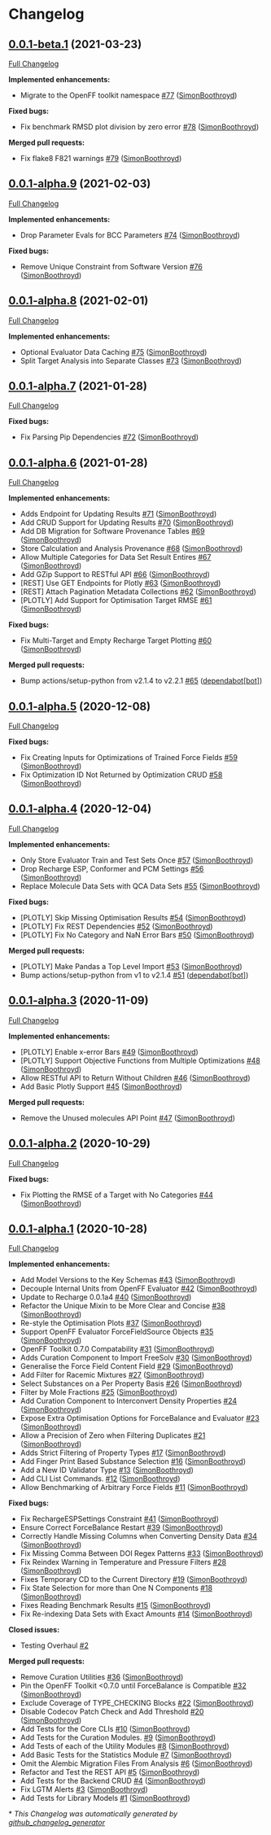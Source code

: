 # Changelog

## [0.0.1-beta.1](https://github.com/simonboothroyd/nonbonded/tree/0.0.1-beta.1) (2021-03-23)

[Full Changelog](https://github.com/simonboothroyd/nonbonded/compare/0.0.1-alpha.9...0.0.1-beta.1)

**Implemented enhancements:**

- Migrate to the OpenFF toolkit namespace [\#77](https://github.com/SimonBoothroyd/nonbonded/pull/77) ([SimonBoothroyd](https://github.com/SimonBoothroyd))

**Fixed bugs:**

- Fix benchmark RMSD plot division by zero error [\#78](https://github.com/SimonBoothroyd/nonbonded/pull/78) ([SimonBoothroyd](https://github.com/SimonBoothroyd))

**Merged pull requests:**

- Fix flake8 F821 warnings [\#79](https://github.com/SimonBoothroyd/nonbonded/pull/79) ([SimonBoothroyd](https://github.com/SimonBoothroyd))

## [0.0.1-alpha.9](https://github.com/simonboothroyd/nonbonded/tree/0.0.1-alpha.9) (2021-02-03)

[Full Changelog](https://github.com/simonboothroyd/nonbonded/compare/0.0.1-alpha.8...0.0.1-alpha.9)

**Implemented enhancements:**

- Drop Parameter Evals for BCC Parameters [\#74](https://github.com/SimonBoothroyd/nonbonded/pull/74) ([SimonBoothroyd](https://github.com/SimonBoothroyd))

**Fixed bugs:**

- Remove Unique Constraint from Software Version [\#76](https://github.com/SimonBoothroyd/nonbonded/pull/76) ([SimonBoothroyd](https://github.com/SimonBoothroyd))

## [0.0.1-alpha.8](https://github.com/simonboothroyd/nonbonded/tree/0.0.1-alpha.8) (2021-02-01)

[Full Changelog](https://github.com/simonboothroyd/nonbonded/compare/0.0.1-alpha.7...0.0.1-alpha.8)

**Implemented enhancements:**

- Optional Evaluator Data Caching [\#75](https://github.com/SimonBoothroyd/nonbonded/pull/75) ([SimonBoothroyd](https://github.com/SimonBoothroyd))
- Split Target Analysis into Separate Classes [\#73](https://github.com/SimonBoothroyd/nonbonded/pull/73) ([SimonBoothroyd](https://github.com/SimonBoothroyd))

## [0.0.1-alpha.7](https://github.com/simonboothroyd/nonbonded/tree/0.0.1-alpha.7) (2021-01-28)

[Full Changelog](https://github.com/simonboothroyd/nonbonded/compare/0.0.1-alpha.6...0.0.1-alpha.7)

**Fixed bugs:**

- Fix Parsing Pip Dependencies [\#72](https://github.com/SimonBoothroyd/nonbonded/pull/72) ([SimonBoothroyd](https://github.com/SimonBoothroyd))

## [0.0.1-alpha.6](https://github.com/simonboothroyd/nonbonded/tree/0.0.1-alpha.6) (2021-01-28)

[Full Changelog](https://github.com/simonboothroyd/nonbonded/compare/0.0.1-alpha.5...0.0.1-alpha.6)

**Implemented enhancements:**

- Adds Endpoint for Updating Results [\#71](https://github.com/SimonBoothroyd/nonbonded/pull/71) ([SimonBoothroyd](https://github.com/SimonBoothroyd))
- Add CRUD Support for Updating Results [\#70](https://github.com/SimonBoothroyd/nonbonded/pull/70) ([SimonBoothroyd](https://github.com/SimonBoothroyd))
- Add DB Migration for Software Provenance Tables [\#69](https://github.com/SimonBoothroyd/nonbonded/pull/69) ([SimonBoothroyd](https://github.com/SimonBoothroyd))
- Store Calculation and Analysis Provenance [\#68](https://github.com/SimonBoothroyd/nonbonded/pull/68) ([SimonBoothroyd](https://github.com/SimonBoothroyd))
- Allow Multiple Categories for Data Set Result Entires [\#67](https://github.com/SimonBoothroyd/nonbonded/pull/67) ([SimonBoothroyd](https://github.com/SimonBoothroyd))
- Add GZip Support to RESTful API [\#66](https://github.com/SimonBoothroyd/nonbonded/pull/66) ([SimonBoothroyd](https://github.com/SimonBoothroyd))
- \[REST\] Use GET Endpoints for Plotly [\#63](https://github.com/SimonBoothroyd/nonbonded/pull/63) ([SimonBoothroyd](https://github.com/SimonBoothroyd))
- \[REST\] Attach Pagination Metadata Collections [\#62](https://github.com/SimonBoothroyd/nonbonded/pull/62) ([SimonBoothroyd](https://github.com/SimonBoothroyd))
- \[PLOTLY\] Add Support for Optimisation Target RMSE [\#61](https://github.com/SimonBoothroyd/nonbonded/pull/61) ([SimonBoothroyd](https://github.com/SimonBoothroyd))

**Fixed bugs:**

- Fix Multi-Target and Empty Recharge Target Plotting [\#60](https://github.com/SimonBoothroyd/nonbonded/pull/60) ([SimonBoothroyd](https://github.com/SimonBoothroyd))

**Merged pull requests:**

- Bump actions/setup-python from v2.1.4 to v2.2.1 [\#65](https://github.com/SimonBoothroyd/nonbonded/pull/65) ([dependabot[bot]](https://github.com/apps/dependabot))

## [0.0.1-alpha.5](https://github.com/simonboothroyd/nonbonded/tree/0.0.1-alpha.5) (2020-12-08)

[Full Changelog](https://github.com/simonboothroyd/nonbonded/compare/0.0.1-alpha.4...0.0.1-alpha.5)

**Fixed bugs:**

- Fix Creating Inputs for Optimizations of Trained Force Fields [\#59](https://github.com/SimonBoothroyd/nonbonded/pull/59) ([SimonBoothroyd](https://github.com/SimonBoothroyd))
- Fix Optimization ID Not Returned by Optimization CRUD [\#58](https://github.com/SimonBoothroyd/nonbonded/pull/58) ([SimonBoothroyd](https://github.com/SimonBoothroyd))

## [0.0.1-alpha.4](https://github.com/simonboothroyd/nonbonded/tree/0.0.1-alpha.4) (2020-12-04)

[Full Changelog](https://github.com/simonboothroyd/nonbonded/compare/0.0.1-alpha.3...0.0.1-alpha.4)

**Implemented enhancements:**

- Only Store Evaluator Train and Test Sets Once [\#57](https://github.com/SimonBoothroyd/nonbonded/pull/57) ([SimonBoothroyd](https://github.com/SimonBoothroyd))
- Drop Recharge ESP, Conformer and PCM Settings [\#56](https://github.com/SimonBoothroyd/nonbonded/pull/56) ([SimonBoothroyd](https://github.com/SimonBoothroyd))
- Replace Molecule Data Sets with QCA Data Sets [\#55](https://github.com/SimonBoothroyd/nonbonded/pull/55) ([SimonBoothroyd](https://github.com/SimonBoothroyd))

**Fixed bugs:**

- \[PLOTLY\] Skip Missing Optimisation Results [\#54](https://github.com/SimonBoothroyd/nonbonded/pull/54) ([SimonBoothroyd](https://github.com/SimonBoothroyd))
- \[PLOTLY\] Fix REST Dependencies [\#52](https://github.com/SimonBoothroyd/nonbonded/pull/52) ([SimonBoothroyd](https://github.com/SimonBoothroyd))
- \[PLOTLY\] Fix No Category and NaN Error Bars [\#50](https://github.com/SimonBoothroyd/nonbonded/pull/50) ([SimonBoothroyd](https://github.com/SimonBoothroyd))

**Merged pull requests:**

- \[PLOTLY\] Make Pandas a Top Level Import [\#53](https://github.com/SimonBoothroyd/nonbonded/pull/53) ([SimonBoothroyd](https://github.com/SimonBoothroyd))
- Bump actions/setup-python from v1 to v2.1.4 [\#51](https://github.com/SimonBoothroyd/nonbonded/pull/51) ([dependabot[bot]](https://github.com/apps/dependabot))

## [0.0.1-alpha.3](https://github.com/simonboothroyd/nonbonded/tree/0.0.1-alpha.3) (2020-11-09)

[Full Changelog](https://github.com/simonboothroyd/nonbonded/compare/0.0.1-alpha.2...0.0.1-alpha.3)

**Implemented enhancements:**

- \[PLOTLY\] Enable x-error Bars [\#49](https://github.com/SimonBoothroyd/nonbonded/pull/49) ([SimonBoothroyd](https://github.com/SimonBoothroyd))
- \[PLOTLY\] Support Objective Functions from Multiple Optimizations [\#48](https://github.com/SimonBoothroyd/nonbonded/pull/48) ([SimonBoothroyd](https://github.com/SimonBoothroyd))
- Allow RESTful API to Return Without Children [\#46](https://github.com/SimonBoothroyd/nonbonded/pull/46) ([SimonBoothroyd](https://github.com/SimonBoothroyd))
- Add Basic Plotly Support [\#45](https://github.com/SimonBoothroyd/nonbonded/pull/45) ([SimonBoothroyd](https://github.com/SimonBoothroyd))

**Merged pull requests:**

- Remove the Unused molecules API Point [\#47](https://github.com/SimonBoothroyd/nonbonded/pull/47) ([SimonBoothroyd](https://github.com/SimonBoothroyd))

## [0.0.1-alpha.2](https://github.com/simonboothroyd/nonbonded/tree/0.0.1-alpha.2) (2020-10-29)

[Full Changelog](https://github.com/simonboothroyd/nonbonded/compare/0.0.1-alpha.1...0.0.1-alpha.2)

**Fixed bugs:**

- Fix Plotting the RMSE of a Target with No Categories [\#44](https://github.com/SimonBoothroyd/nonbonded/pull/44) ([SimonBoothroyd](https://github.com/SimonBoothroyd))

## [0.0.1-alpha.1](https://github.com/simonboothroyd/nonbonded/tree/0.0.1-alpha.1) (2020-10-28)

[Full Changelog](https://github.com/simonboothroyd/nonbonded/compare/e1255e0a982337aa37e044650905394d220a2d31...0.0.1-alpha.1)

**Implemented enhancements:**

- Add Model Versions to the Key Schemas [\#43](https://github.com/SimonBoothroyd/nonbonded/pull/43) ([SimonBoothroyd](https://github.com/SimonBoothroyd))
- Decouple Internal Units from OpenFF Evaluator [\#42](https://github.com/SimonBoothroyd/nonbonded/pull/42) ([SimonBoothroyd](https://github.com/SimonBoothroyd))
- Update to Recharge 0.0.1a4 [\#40](https://github.com/SimonBoothroyd/nonbonded/pull/40) ([SimonBoothroyd](https://github.com/SimonBoothroyd))
- Refactor the Unique Mixin to be More Clear and Concise [\#38](https://github.com/SimonBoothroyd/nonbonded/pull/38) ([SimonBoothroyd](https://github.com/SimonBoothroyd))
- Re-style the Optimisation Plots [\#37](https://github.com/SimonBoothroyd/nonbonded/pull/37) ([SimonBoothroyd](https://github.com/SimonBoothroyd))
- Support OpenFF Evaluator ForceFieldSource Objects [\#35](https://github.com/SimonBoothroyd/nonbonded/pull/35) ([SimonBoothroyd](https://github.com/SimonBoothroyd))
- OpenFF Toolkit 0.7.0 Compatability [\#31](https://github.com/SimonBoothroyd/nonbonded/pull/31) ([SimonBoothroyd](https://github.com/SimonBoothroyd))
- Adds Curation Component to Import FreeSolv [\#30](https://github.com/SimonBoothroyd/nonbonded/pull/30) ([SimonBoothroyd](https://github.com/SimonBoothroyd))
- Generalise the Force Field Content Field [\#29](https://github.com/SimonBoothroyd/nonbonded/pull/29) ([SimonBoothroyd](https://github.com/SimonBoothroyd))
- Add Filter for Racemic Mixtures [\#27](https://github.com/SimonBoothroyd/nonbonded/pull/27) ([SimonBoothroyd](https://github.com/SimonBoothroyd))
- Select Substances on a Per Property Basis [\#26](https://github.com/SimonBoothroyd/nonbonded/pull/26) ([SimonBoothroyd](https://github.com/SimonBoothroyd))
- Filter by Mole Fractions [\#25](https://github.com/SimonBoothroyd/nonbonded/pull/25) ([SimonBoothroyd](https://github.com/SimonBoothroyd))
- Add Curation Component to Interconvert Density Properties [\#24](https://github.com/SimonBoothroyd/nonbonded/pull/24) ([SimonBoothroyd](https://github.com/SimonBoothroyd))
- Expose Extra Optimisation Options for ForceBalance and Evaluator [\#23](https://github.com/SimonBoothroyd/nonbonded/pull/23) ([SimonBoothroyd](https://github.com/SimonBoothroyd))
- Allow a Precision of Zero when Filtering Duplicates [\#21](https://github.com/SimonBoothroyd/nonbonded/pull/21) ([SimonBoothroyd](https://github.com/SimonBoothroyd))
- Adds Strict Filtering of Property Types [\#17](https://github.com/SimonBoothroyd/nonbonded/pull/17) ([SimonBoothroyd](https://github.com/SimonBoothroyd))
- Add Finger Print Based Substance Selection [\#16](https://github.com/SimonBoothroyd/nonbonded/pull/16) ([SimonBoothroyd](https://github.com/SimonBoothroyd))
- Add a New ID Validator Type [\#13](https://github.com/SimonBoothroyd/nonbonded/pull/13) ([SimonBoothroyd](https://github.com/SimonBoothroyd))
- Add CLI List Commands. [\#12](https://github.com/SimonBoothroyd/nonbonded/pull/12) ([SimonBoothroyd](https://github.com/SimonBoothroyd))
- Allow Benchmarking of Arbitrary Force Fields [\#11](https://github.com/SimonBoothroyd/nonbonded/pull/11) ([SimonBoothroyd](https://github.com/SimonBoothroyd))

**Fixed bugs:**

- Fix RechargeESPSettings Constraint [\#41](https://github.com/SimonBoothroyd/nonbonded/pull/41) ([SimonBoothroyd](https://github.com/SimonBoothroyd))
- Ensure Correct ForceBalance Restart [\#39](https://github.com/SimonBoothroyd/nonbonded/pull/39) ([SimonBoothroyd](https://github.com/SimonBoothroyd))
- Correctly Handle Missing Columns when Converting Density Data [\#34](https://github.com/SimonBoothroyd/nonbonded/pull/34) ([SimonBoothroyd](https://github.com/SimonBoothroyd))
- Fix Missing Comma Between DOI Regex Patterns [\#33](https://github.com/SimonBoothroyd/nonbonded/pull/33) ([SimonBoothroyd](https://github.com/SimonBoothroyd))
- Fix Reindex Warning in Temperature and Pressure Filters [\#28](https://github.com/SimonBoothroyd/nonbonded/pull/28) ([SimonBoothroyd](https://github.com/SimonBoothroyd))
- Fixes Temporary CD to the Current Directory [\#19](https://github.com/SimonBoothroyd/nonbonded/pull/19) ([SimonBoothroyd](https://github.com/SimonBoothroyd))
- Fix State Selection for more than One N Components [\#18](https://github.com/SimonBoothroyd/nonbonded/pull/18) ([SimonBoothroyd](https://github.com/SimonBoothroyd))
- Fixes Reading Benchmark Results [\#15](https://github.com/SimonBoothroyd/nonbonded/pull/15) ([SimonBoothroyd](https://github.com/SimonBoothroyd))
- Fix Re-indexing Data Sets with Exact Amounts [\#14](https://github.com/SimonBoothroyd/nonbonded/pull/14) ([SimonBoothroyd](https://github.com/SimonBoothroyd))

**Closed issues:**

- Testing Overhaul [\#2](https://github.com/SimonBoothroyd/nonbonded/issues/2)

**Merged pull requests:**

- Remove Curation Utilities [\#36](https://github.com/SimonBoothroyd/nonbonded/pull/36) ([SimonBoothroyd](https://github.com/SimonBoothroyd))
- Pin the OpenFF Toolkit \<0.7.0 until ForceBalance is Compatible [\#32](https://github.com/SimonBoothroyd/nonbonded/pull/32) ([SimonBoothroyd](https://github.com/SimonBoothroyd))
- Exclude Coverage of TYPE\_CHECKING Blocks [\#22](https://github.com/SimonBoothroyd/nonbonded/pull/22) ([SimonBoothroyd](https://github.com/SimonBoothroyd))
- Disable Codecov Patch Check and Add Threshold [\#20](https://github.com/SimonBoothroyd/nonbonded/pull/20) ([SimonBoothroyd](https://github.com/SimonBoothroyd))
- Add Tests for the Core CLIs [\#10](https://github.com/SimonBoothroyd/nonbonded/pull/10) ([SimonBoothroyd](https://github.com/SimonBoothroyd))
- Add Tests for the Curation Modules. [\#9](https://github.com/SimonBoothroyd/nonbonded/pull/9) ([SimonBoothroyd](https://github.com/SimonBoothroyd))
- Add Tests of each of the Utility Modules [\#8](https://github.com/SimonBoothroyd/nonbonded/pull/8) ([SimonBoothroyd](https://github.com/SimonBoothroyd))
- Add Basic Tests for the Statistics Module [\#7](https://github.com/SimonBoothroyd/nonbonded/pull/7) ([SimonBoothroyd](https://github.com/SimonBoothroyd))
- Omit the Alembic Migration Files From Analysis [\#6](https://github.com/SimonBoothroyd/nonbonded/pull/6) ([SimonBoothroyd](https://github.com/SimonBoothroyd))
- Refactor and Test the REST API [\#5](https://github.com/SimonBoothroyd/nonbonded/pull/5) ([SimonBoothroyd](https://github.com/SimonBoothroyd))
- Add Tests for the Backend CRUD [\#4](https://github.com/SimonBoothroyd/nonbonded/pull/4) ([SimonBoothroyd](https://github.com/SimonBoothroyd))
- Fix LGTM Alerts [\#3](https://github.com/SimonBoothroyd/nonbonded/pull/3) ([SimonBoothroyd](https://github.com/SimonBoothroyd))
- Add Tests for Library Models [\#1](https://github.com/SimonBoothroyd/nonbonded/pull/1) ([SimonBoothroyd](https://github.com/SimonBoothroyd))



\* *This Changelog was automatically generated by [github_changelog_generator](https://github.com/github-changelog-generator/github-changelog-generator)*
